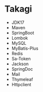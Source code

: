 # Takagi

+ JDK17
+ Maven
+ SpringBoot
+ Lombok
+ MySQL
+ MyBatis-Plus
+ Redis
+ Sa-Token
+ Jackson
+ SpringDoc
+ Mail
+ Thymeleaf
+ Httpclient